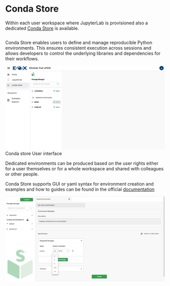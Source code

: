 # Conda Store

Within each user workspace where JupyterLab is provisioned also a dedicated [Conda Store](https://conda.store/) is available.

```{note} Like any other application Conda Store might not be available in your EOxHub Workspace. Contact your workspace admin to change this.
```

Conda Store enables users to define and manage reproducible Python environments. This ensures consistent execution across sessions and allows developers to control the underlying libraries and dependencies for their workflows.

![conda_store2](assets/conda_store2.png)
Conda store User interface

Dedicated environments can be produced based on the user rights either for a user themselves or for a whole workspace and shared with colleagues or other people.

Conda Store supports GUI or yaml syntax for environment creation and examples and how to guides can be found in the official [documentation](https://docs.conda.io/projects/conda/en/latest/user-guide/tasks/manage-environments.html)


![conda_store](assets/conda_store.png)




